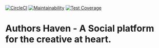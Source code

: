 [![CircleCI](https://circleci.com/gh/andela/ah-92explorers-frontend.svg?style=svg)](https://circleci.com/gh/andela/ah-92explorers-frontend)
[![Maintainability](https://api.codeclimate.com/v1/badges/f32dbc3a66c3e02d2240/maintainability)](https://codeclimate.com/github/andela/ah-92explorers-frontend/maintainability)
[![Test Coverage](https://api.codeclimate.com/v1/badges/f32dbc3a66c3e02d2240/test_coverage)](https://codeclimate.com/github/andela/ah-92explorers-frontend/test_coverage)


# Authors Haven - A Social platform for the creative at heart.

